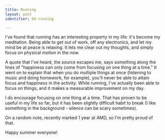 ```yaml
---
title: Running
layout: post
identifier: 04-running

---
```


I've found that running has an interesting property in my life: it's become my meditation. Being able to get out of work, off any electronics, and let my mind be at peace is relaxing. It lets me clear out my thoughts, and simply focus on physical motion in the now.

A quote that I've heard, the source escapes me, says something along the lines of "happiness can only come from focusing on one thing at a time." It went on to explain that when you do multiple things at once (listening to music and doing homework, for example), you'll never be able to attain focus and happiness in the activity. While running, I've actually been able to focus on things, and it makes a measurable improvement on my day.

I do encourage focusing on one thing at a time. That has proven to be useful in my life so far, but it has been slightly difficult habit to break (I like something in the background - silence can be scary sometimes).

On a random note, recently marked 1 year at AMD, so I'm pretty proud of that.

Happy summer everyone!